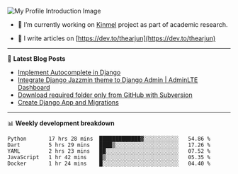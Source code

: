 ![My Profile Introduction Image](https://i.ibb.co/tLFZ15Q/gh.png)

- 🔭 I’m currently working on [Kinmel](https://github.com/thearjun/kinmel) project as part of academic research.

- 📝 I write articles on [https://dev.to/thearjun](https://dev.to/thearjun)

-------

📕 **Latest Blog Posts**
<!-- BLOG-POST-LIST:START -->
- [Implement Autocomplete in Django](https://dev.to/thearjun/implement-autocomplete-in-django-3h20)
- [Integrate Django Jazzmin theme to Django Admin | AdminLTE Dashboard](https://dev.to/thearjun/integrate-django-jazzmin-theme-to-django-admin-adminlte-dashboard-5aao)
- [Download required folder only from GitHub with Subversion](https://dev.to/thearjun/download-required-folder-only-from-github-with-subversion-2gpc)
- [Create Django App and Migrations](https://dev.to/thearjun/create-django-app-and-migrations-1km8)
<!-- BLOG-POST-LIST:END -->

-------

📊 **Weekly development breakdown**
<!--START_SECTION:waka-->
```text
Python       17 hrs 28 mins  █████████████▓░░░░░░░░░░░   54.86 % 
Dart         5 hrs 29 mins   ████▒░░░░░░░░░░░░░░░░░░░░   17.26 % 
YAML         2 hrs 23 mins   ██░░░░░░░░░░░░░░░░░░░░░░░   07.52 % 
JavaScript   1 hr 42 mins    █▒░░░░░░░░░░░░░░░░░░░░░░░   05.35 % 
Docker       1 hr 24 mins    █░░░░░░░░░░░░░░░░░░░░░░░░   04.40 % 
```
<!--END_SECTION:waka-->
<img src='https://profile-counter.glitch.me/thearjun/count.svg' width='0px'>
